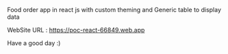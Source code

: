 Food order app in react js with custom theming and Generic table to display data

WebSite URL : https://poc-react-66849.web.app


Have a good day :)
